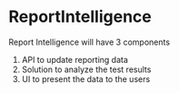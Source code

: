 # ReportIntelligence

Report Intelligence will have 3 components
1. API to update reporting data
2. Solution to analyze the test results
3. UI to present the data to the users